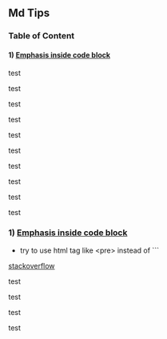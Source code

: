 ## Md Tips

### Table of Content

#### 1) [Emphasis inside code block](#1-emphasis-inside-code-block)

test

test

test

test

test

test

test

test

test

test

### 1) [Emphasis inside code block](#1-emphasis-inside-code-block)

- try to use html tag like \<pre> instead of \`\`\`

[stackoverflow](https://stackoverflow.com/questions/24663685/add-emphasis-github-flavored-markdown-within-code-block)

test

test

test

test
